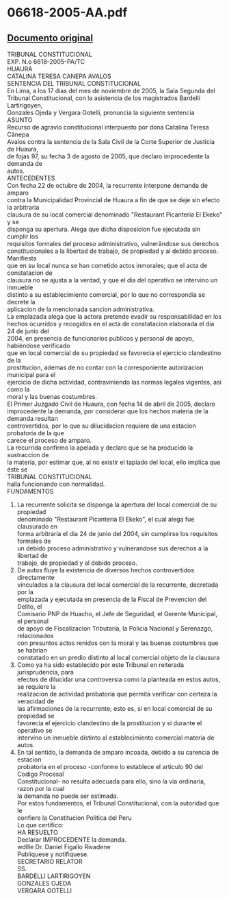 
06618-2005-AA.pdf
=================
  
[Documento original](https://tc.gob.pe/jurisprudencia/2006/06618-2005-AA.pdf)  
---  
TRIBUNAL CONSTITUCIONAL  
EXP. N.o 6618-2005-PA/TC  
HUAURA  
CATALINA TERESA CANEPA AVALOS  
SENTENCIA DEL TRIBUNAL CONSTITUCIONAL  
En Lima, a los 17 dias del mes de noviembre de 2005, la Sala Segunda del  
Tribunal Constitucional, con la asistencia de los magistrados Bardelli Lartirigoyen,  
Gonzales Ojeda y Vergara Gotelli, pronuncia la siguiente sentencia  
ASUNTO  
Recurso de agravio constitucional interpuesto por dona Catalina Teresa Cânepa  
Avalos contra la sentencia de la Sala Civil de la Corte Superior de Justicia de Huaura,  
de fojas 97, su fecha 3 de agosto de 2005, que declaro improcedente la demanda de  
autos.  
ANTECEDENTES  
Con fecha 22 de octubre de 2004, la recurrente interpone demanda de amparo  
contra la Municipalidad Provincial de Huaura a fin de que se deje sin efecto la arbitraria  
clausura de su local comercial denominado "Restaurant Picanteria El Ekeko" y se  
disponga su apertura. Alega que dicha disposicion fue ejecutada sin cumplir los  
requisitos formales del proceso administrativo, vulnerândose sus derechos  
constitucionales a la libertad de trabajo, de propiedad y al debido proceso. Manifiesta  
que en su local nunca se han cometido actos inmorales; que el acta de constatacion de  
clausura no se ajusta a la verdad, y que el dia del operativo se intervino un inmueble  
distinto a su establecimiento comercial, por lo que no correspondia se decrete la  
aplicacion de la mencionada sancion administrativa.  
La emplazada alega que la actora pretende evadir su responsabilidad en los  
hechos ocurridos y recogidos en el acta de constatacion elaborada el dia 24 de junio del  
2004, en presencia de funcionarios publicos y personal de apoyo, habiéndose verificado  
que en local comercial de su propiedad se favorecia el ejercicio clandestino de la  
prostitucion, ademas de no contar con la corresponiente autorizacion municipal para el  
ejercicio de dicha actividad, contraviniendo las normas legales vigentes, asi como la  
moral y las buenas costumbres.  
El Primer Juzgado Civil de Huaura, con fecha 14 de abril de 2005, declaro  
improcedente la demanda, por considerar que los hechos materia de la demanda resultan  
controvertidos, por lo que su dilucidacion requiere de una estacion probatoria de la que  
carece el proceso de amparo.  
La recurrida confirmo la apelada y declaro que se ha producido la sustraccion de  
la materia, por estimar que, al no existir el tapiado del local, ello implica que éste se  
TRIBUNAL CONSTITUCIONAL  
halla funcionando con normalidad.  
FUNDAMENTOS  
1. La recurrente solicita se disponga la apertura del local comercial de su propiedad  
denominado "Restaurant Picanteria El Ekeko", el cual alega fue clausurado en  
forma arbitraria el dia 24 de junio del 2004, sin cumplirse los requisitos formales de  
un debido proceso administrativo y vulnerandose sus derechos a la libertad de  
trabajo, de propiedad y al debido proceso.  
2. De autos fluye la existencia de diversos hechos controvertidos directamente  
vinculados a la clausura del local comercial de la recurrente, decretada por la  
emplazada y ejecutada en presencia de la Fiscal de Prevencion del Delito, el  
Comisario PNP de Huacho, el Jefe de Seguridad, el Gerente Municipal, el personal  
de apoyo de Fiscalizacion Tributaria, la Policia Nacional y Serenazgo, relacionados  
con presuntos actos renidos con la moral y las buenas costumbres que se habrian  
constatado en un predio distinto al local comercial objeto de la clausura  
3. Como ya ha sido establecido por este Tribunal en reiterada jurisprudencia, para  
efectos de dilucidar una controversia como la planteada en estos autos, se requiere la  
realizacion de actividad probatoria que permita verificar con certeza la veracidad de  
las afirmaciones de la recurrente; esto es, si en local comercial de su propiedad se  
favorecia el ejercicio clandestino de la prostitucion y si durante el operativo se  
intervino un inmueble distinto al establecimiento comercial materia de autos.  
4. En tal sentido, la demanda de amparo incoada, debido a su carencia de estacion  
probatoria en el proceso -conforme lo establece el articulo 90 del Codigo Procesal  
Constitucional- no resulta adecuada para ello, sino la via ordinaria, razon por la cual  
la demanda no puede ser estimada.  
Por estos fundamentos, el Tribunal Constitucional, con la autoridad que le  
confiere la Constitucion Politica del Peru  
Lo que certifico:  
HA RESUELTO  
Declarar IMPROCEDENTE la demanda.  
wdllle Dr. Daniel Figallo Rivadene  
Publiquese y notifiquese.  
SECRETARIO RELATOR  
SS.  
BARDELLI LARTIRIGOYEN  
GONZALES OJEDA  
VERGARA GOTELLI